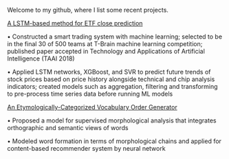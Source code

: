 Welcome to my github, where I list some recent projects.

[A LSTM-based method for ETF close prediction](https://github.com/menghsuann/etf_prediction/blob/main/ETF_prediction.pdf)

• Constructed a smart trading system with machine learning; selected to be in the final 30 of 500 teams at T-Brain machine learning competition; published paper accepted in Technology and Applications of Artificial Intelligence (TAAI 2018)

• Applied LSTM networks, XGBoost, and SVR to predict future trends of stock prices based on price history alongside technical and chip analysis indicators; created models such as aggregation, filtering and transforming to pre-process time series data before running ML models

[An Etymologically-Categorized Vocabulary Order Generator](https://github.com/menghsuann/vocab_generator/blob/main/Recommender%20system%20of%20new%20vocabulary.pdf)

• Proposed a model for supervised morphological analysis that integrates orthographic and semantic views of words

• Modeled word formation in terms of morphological chains and applied for content-based recommender system by neural network
